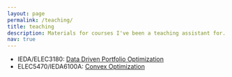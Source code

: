 ```yaml
---
layout: page
permalink: /teaching/
title: teaching
description: Materials for courses I've been a teaching assistant for.
nav: true
---
```


   * IEDA/ELEC3180: [Data Driven Portfolio Optimization](https://canvas.ust.hk/courses/29151/assignments/syllabus)
   * ELEC5470/IEDA6100A: [Convex Optimization](https://www.danielppalomar.com/elec5470---convex-optimization-fall-2020-21.html)
